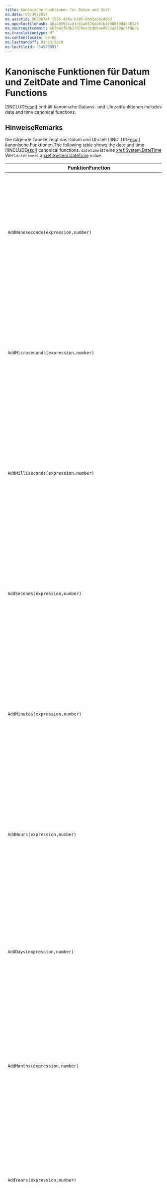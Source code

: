 ```yaml
---
title: Kanonische Funktionen für Datum und Zeit
ms.date: 03/30/2017
ms.assetid: 9628b74f-1585-436a-b385-8b02ed0cdd63
ms.openlocfilehash: 46a4b595ccdfcb1a6576ee8cb1e080f0d4b48123
ms.sourcegitcommit: 6b308cf6d627d78ee36dbbae8972a310ac7fd6c8
ms.translationtype: MT
ms.contentlocale: de-DE
ms.lasthandoff: 01/23/2019
ms.locfileid: "54579991"
---
```

# <a name="date-and-time-canonical-functions"></a><span data-ttu-id="25fc9-102">Kanonische Funktionen für Datum und Zeit</span><span class="sxs-lookup"><span data-stu-id="25fc9-102">Date and Time Canonical Functions</span></span>
[!INCLUDE[esql](../../../../../../includes/esql-md.md)] <span data-ttu-id="25fc9-103">enthält kanonische Datums- und Uhrzeitfunktionen.</span><span class="sxs-lookup"><span data-stu-id="25fc9-103">includes date and time canonical functions.</span></span>  
  
## <a name="remarks"></a><span data-ttu-id="25fc9-104">Hinweise</span><span class="sxs-lookup"><span data-stu-id="25fc9-104">Remarks</span></span>  
 <span data-ttu-id="25fc9-105">Die folgende Tabelle zeigt das Datum und Uhrzeit [!INCLUDE[esql](../../../../../../includes/esql-md.md)] kanonische Funktionen.</span><span class="sxs-lookup"><span data-stu-id="25fc9-105">The following table shows the date and time [!INCLUDE[esql](../../../../../../includes/esql-md.md)] canonical functions.</span></span> <span data-ttu-id="25fc9-106">`datetime` ist eine <xref:System.DateTime> Wert.</span><span class="sxs-lookup"><span data-stu-id="25fc9-106">`datetime` is a <xref:System.DateTime> value.</span></span>  
  
|<span data-ttu-id="25fc9-107">Funktion</span><span class="sxs-lookup"><span data-stu-id="25fc9-107">Function</span></span>|<span data-ttu-id="25fc9-108">Beschreibung</span><span class="sxs-lookup"><span data-stu-id="25fc9-108">Description</span></span>|  
|--------------|-----------------|  
|`AddNanoseconds(expression,number)`|<span data-ttu-id="25fc9-109">Fügt `number` den angegebenen `expression`-Wert (in Nanosekunden) hinzu.</span><span class="sxs-lookup"><span data-stu-id="25fc9-109">Adds the specified `number` of nanoseconds to the `expression`.</span></span><br /><br /> <span data-ttu-id="25fc9-110">**Argumente**</span><span class="sxs-lookup"><span data-stu-id="25fc9-110">**Arguments**</span></span><br /><br /> <span data-ttu-id="25fc9-111">`expression`, `DateTime`, `DateTimeOffset` oder `Time`.</span><span class="sxs-lookup"><span data-stu-id="25fc9-111">`expression`: `DateTime`, `DateTimeOffset`, or `Time`.</span></span><br /><br /> <span data-ttu-id="25fc9-112">`number`: `Int32`.</span><span class="sxs-lookup"><span data-stu-id="25fc9-112">`number`: `Int32`.</span></span><br /><br /> <span data-ttu-id="25fc9-113">**Rückgabewert**</span><span class="sxs-lookup"><span data-stu-id="25fc9-113">**Return Value**</span></span><br /><br /> <span data-ttu-id="25fc9-114">Der `expression`-Typ.</span><span class="sxs-lookup"><span data-stu-id="25fc9-114">The type of `expression`.</span></span>|  
|`AddMicroseconds(expression,number)`|<span data-ttu-id="25fc9-115">Fügt dem `number` den angegebenen `expression`-Wert (in Mikrosekunden) hinzu.</span><span class="sxs-lookup"><span data-stu-id="25fc9-115">Adds the specified `number` of microseconds to the `expression`.</span></span><br /><br /> <span data-ttu-id="25fc9-116">**Argumente**</span><span class="sxs-lookup"><span data-stu-id="25fc9-116">**Arguments**</span></span><br /><br /> <span data-ttu-id="25fc9-117">`expression`, `DateTime`, `DateTimeOffset` oder `Time`.</span><span class="sxs-lookup"><span data-stu-id="25fc9-117">`expression`: `DateTime`, `DateTimeOffset`, or `Time`.</span></span><br /><br /> <span data-ttu-id="25fc9-118">`number`: `Int32`.</span><span class="sxs-lookup"><span data-stu-id="25fc9-118">`number`: `Int32`.</span></span><br /><br /> <span data-ttu-id="25fc9-119">**Rückgabewert**</span><span class="sxs-lookup"><span data-stu-id="25fc9-119">**Return Value**</span></span><br /><br /> <span data-ttu-id="25fc9-120">Der `expression`-Typ.</span><span class="sxs-lookup"><span data-stu-id="25fc9-120">The type of `expression`.</span></span>|  
|`AddMilliseconds(expression,number)`|<span data-ttu-id="25fc9-121">Fügt dem `number` den angegebenen `expression`-Wert (in Millisekunden) hinzu.</span><span class="sxs-lookup"><span data-stu-id="25fc9-121">Adds the specified `number` of milliseconds to the `expression`.</span></span><br /><br /> <span data-ttu-id="25fc9-122">**Argumente**</span><span class="sxs-lookup"><span data-stu-id="25fc9-122">**Arguments**</span></span><br /><br /> <span data-ttu-id="25fc9-123">`expression`, `DateTime`, `DateTimeOffset` oder `Time`.</span><span class="sxs-lookup"><span data-stu-id="25fc9-123">`expression`: `DateTime`, `DateTimeOffset`, or `Time`.</span></span><br /><br /> <span data-ttu-id="25fc9-124">`number`: `Int32`.</span><span class="sxs-lookup"><span data-stu-id="25fc9-124">`number`: `Int32`.</span></span><br /><br /> <span data-ttu-id="25fc9-125">**Rückgabewert**</span><span class="sxs-lookup"><span data-stu-id="25fc9-125">**Return Value**</span></span><br /><br /> <span data-ttu-id="25fc9-126">Der `expression`-Typ.</span><span class="sxs-lookup"><span data-stu-id="25fc9-126">The type of `expression`.</span></span>|  
|`AddSeconds(expression,number)`|<span data-ttu-id="25fc9-127">Fügt dem `number` den angegebenen `expression`-Wert (in Sekunden) hinzu.</span><span class="sxs-lookup"><span data-stu-id="25fc9-127">Adds the specified `number` of seconds to the `expression`.</span></span><br /><br /> <span data-ttu-id="25fc9-128">**Argumente**</span><span class="sxs-lookup"><span data-stu-id="25fc9-128">**Arguments**</span></span><br /><br /> <span data-ttu-id="25fc9-129">`expression`, `DateTime`, `DateTimeOffset` oder `Time`.</span><span class="sxs-lookup"><span data-stu-id="25fc9-129">`expression`: `DateTime`, `DateTimeOffset`, or `Time`.</span></span><br /><br /> <span data-ttu-id="25fc9-130">`number`: `Int32`.</span><span class="sxs-lookup"><span data-stu-id="25fc9-130">`number`: `Int32`.</span></span><br /><br /> <span data-ttu-id="25fc9-131">**Rückgabewert**</span><span class="sxs-lookup"><span data-stu-id="25fc9-131">**Return Value**</span></span><br /><br /> <span data-ttu-id="25fc9-132">Der `expression`-Typ.</span><span class="sxs-lookup"><span data-stu-id="25fc9-132">The type of `expression`.</span></span>|  
|`AddMinutes(expression,number)`|<span data-ttu-id="25fc9-133">Fügt dem `number` den angegebenen `expression`-Wert (in Minuten) hinzu.</span><span class="sxs-lookup"><span data-stu-id="25fc9-133">Adds the specified `number` of minutes to the `expression`.</span></span><br /><br /> <span data-ttu-id="25fc9-134">**Argumente**</span><span class="sxs-lookup"><span data-stu-id="25fc9-134">**Arguments**</span></span><br /><br /> <span data-ttu-id="25fc9-135">`expression`, `DateTime`, `DateTimeOffset` oder `Time`.</span><span class="sxs-lookup"><span data-stu-id="25fc9-135">`expression`: `DateTime`, `DateTimeOffset`, or `Time`.</span></span><br /><br /> <span data-ttu-id="25fc9-136">`number`: `Int32`.</span><span class="sxs-lookup"><span data-stu-id="25fc9-136">`number`: `Int32`.</span></span><br /><br /> <span data-ttu-id="25fc9-137">**Rückgabewert**</span><span class="sxs-lookup"><span data-stu-id="25fc9-137">**Return Value**</span></span><br /><br /> <span data-ttu-id="25fc9-138">Der `expression`-Typ.</span><span class="sxs-lookup"><span data-stu-id="25fc9-138">The type of `expression`.</span></span>|  
|`AddHours(expression,number)`|<span data-ttu-id="25fc9-139">Fügt dem `number` den angegebenen `expression`-Wert (in Stunden) hinzu.</span><span class="sxs-lookup"><span data-stu-id="25fc9-139">Adds the specified `number` of hours to the `expression`.</span></span><br /><br /> <span data-ttu-id="25fc9-140">**Argumente**</span><span class="sxs-lookup"><span data-stu-id="25fc9-140">**Arguments**</span></span><br /><br /> <span data-ttu-id="25fc9-141">`expression`, `DateTime`, `DateTimeOffset` oder `Time`.</span><span class="sxs-lookup"><span data-stu-id="25fc9-141">`expression`: `DateTime`, `DateTimeOffset`, or `Time`.</span></span><br /><br /> <span data-ttu-id="25fc9-142">`number`: `Int32`.</span><span class="sxs-lookup"><span data-stu-id="25fc9-142">`number`: `Int32`.</span></span><br /><br /> <span data-ttu-id="25fc9-143">**Rückgabewert**</span><span class="sxs-lookup"><span data-stu-id="25fc9-143">**Return Value**</span></span><br /><br /> <span data-ttu-id="25fc9-144">Der `expression`-Typ.</span><span class="sxs-lookup"><span data-stu-id="25fc9-144">The type of `expression`.</span></span>|  
|`AddDays(expression,number)`|<span data-ttu-id="25fc9-145">Fügt am Ende der `number` den angegebenen `expression`-Wert für die Tage hinzu.</span><span class="sxs-lookup"><span data-stu-id="25fc9-145">Adds the specified `number` of days to the `expression`.</span></span><br /><br /> <span data-ttu-id="25fc9-146">**Argumente**</span><span class="sxs-lookup"><span data-stu-id="25fc9-146">**Arguments**</span></span><br /><br /> <span data-ttu-id="25fc9-147">`expression`: `DateTime` oder `DateTimeOffset`.</span><span class="sxs-lookup"><span data-stu-id="25fc9-147">`expression`: `DateTime` or `DateTimeOffset`.</span></span><br /><br /> <span data-ttu-id="25fc9-148">`number`: `Int32`.</span><span class="sxs-lookup"><span data-stu-id="25fc9-148">`number`: `Int32`.</span></span><br /><br /> <span data-ttu-id="25fc9-149">**Rückgabewert**</span><span class="sxs-lookup"><span data-stu-id="25fc9-149">**Return Value**</span></span><br /><br /> <span data-ttu-id="25fc9-150">Der `expression`-Typ.</span><span class="sxs-lookup"><span data-stu-id="25fc9-150">The type of `expression`.</span></span>|  
|`AddMonths(expression,number)`|<span data-ttu-id="25fc9-151">Fügt dem `number` den angegebenen `expression`-Wert für die Monate hinzu.</span><span class="sxs-lookup"><span data-stu-id="25fc9-151">Adds the specified `number` of months to the `expression`.</span></span><br /><br /> <span data-ttu-id="25fc9-152">**Argumente**</span><span class="sxs-lookup"><span data-stu-id="25fc9-152">**Arguments**</span></span><br /><br /> <span data-ttu-id="25fc9-153">`expression`: `DateTime` oder `DateTimeOffset`.</span><span class="sxs-lookup"><span data-stu-id="25fc9-153">`expression`: `DateTime` or `DateTimeOffset`.</span></span><br /><br /> <span data-ttu-id="25fc9-154">`number`: `Int32`.</span><span class="sxs-lookup"><span data-stu-id="25fc9-154">`number`: `Int32`.</span></span><br /><br /> <span data-ttu-id="25fc9-155">**Rückgabewert**</span><span class="sxs-lookup"><span data-stu-id="25fc9-155">**Return Value**</span></span><br /><br /> <span data-ttu-id="25fc9-156">Der `expression`-Typ.</span><span class="sxs-lookup"><span data-stu-id="25fc9-156">The type of `expression`.</span></span>|  
|`AddYears(expression,number)`|<span data-ttu-id="25fc9-157">Fügt dem `number` den angegebenen `expression`-Wert für die Jahre hinzu.</span><span class="sxs-lookup"><span data-stu-id="25fc9-157">Adds the specified `number` of years to the `expression`.</span></span><br /><br /> <span data-ttu-id="25fc9-158">**Argumente**</span><span class="sxs-lookup"><span data-stu-id="25fc9-158">**Arguments**</span></span><br /><br /> <span data-ttu-id="25fc9-159">`expression`: `DateTime` oder `DateTimeOffset`.</span><span class="sxs-lookup"><span data-stu-id="25fc9-159">`expression`: `DateTime` or `DateTimeOffset`.</span></span><br /><br /> <span data-ttu-id="25fc9-160">`number`: `Int32`.</span><span class="sxs-lookup"><span data-stu-id="25fc9-160">`number`: `Int32`.</span></span><br /><br /> <span data-ttu-id="25fc9-161">**Rückgabewert**</span><span class="sxs-lookup"><span data-stu-id="25fc9-161">**Return Value**</span></span><br /><br /> <span data-ttu-id="25fc9-162">Der `expression`-Typ.</span><span class="sxs-lookup"><span data-stu-id="25fc9-162">The type of `expression`.</span></span>|  
|`CreateDateTime(year,month,day,hour,minute,second)`|<span data-ttu-id="25fc9-163">Gibt das aktuelle Datum und die aktuelle Zeit des Servers in der Zeitzone des Servers als neuen `DateTime`-Wert zurück.</span><span class="sxs-lookup"><span data-stu-id="25fc9-163">Returns a new `DateTime` value as the current date and time of the server in the server's time zone.</span></span><br /><br /> <span data-ttu-id="25fc9-164">**Argumente**</span><span class="sxs-lookup"><span data-stu-id="25fc9-164">**Arguments**</span></span><br /><br /> <span data-ttu-id="25fc9-165">`year`, `month`, `day`, `hour`, `minute`: `Int16` und `Int32`.</span><span class="sxs-lookup"><span data-stu-id="25fc9-165">`year`, `month`, `day`, `hour`, `minute`: `Int16` and `Int32`.</span></span><br /><br /> <span data-ttu-id="25fc9-166">`second`: `Double`.</span><span class="sxs-lookup"><span data-stu-id="25fc9-166">`second`: `Double`.</span></span><br /><br /> <span data-ttu-id="25fc9-167">**Rückgabewert**</span><span class="sxs-lookup"><span data-stu-id="25fc9-167">**Return Value**</span></span><br /><br /> <span data-ttu-id="25fc9-168">Ein `DateTime`.</span><span class="sxs-lookup"><span data-stu-id="25fc9-168">A `DateTime`.</span></span>|  
|`CreateDateTimeOffset(year,month,day,hour,minute,second,tzoffset)`|<span data-ttu-id="25fc9-169">Gibt einen neuen `DateTimeOffset`-Wert zurück, der das aktuelle Datum und die aktuelle Uhrzeit des Servers im Verhältnis zur koordinierten Weltzeit (UTC) darstellt.</span><span class="sxs-lookup"><span data-stu-id="25fc9-169">Returns a new `DateTimeOffset` value as the current date and time of the server relative to the Coordinated Universal Time (UTC).</span></span><br /><br /> <span data-ttu-id="25fc9-170">**Argumente**</span><span class="sxs-lookup"><span data-stu-id="25fc9-170">**Arguments**</span></span><br /><br /> <span data-ttu-id="25fc9-171">`year`, `month`, `day`, `hour`, `minute`, `tzoffset`: `Int32`.</span><span class="sxs-lookup"><span data-stu-id="25fc9-171">`year`, `month`, `day`, `hour`, `minute`, `tzoffset`: `Int32`.</span></span><br /><br /> <span data-ttu-id="25fc9-172">`second`: `Double`.</span><span class="sxs-lookup"><span data-stu-id="25fc9-172">`second`: `Double`.</span></span><br /><br /> <span data-ttu-id="25fc9-173">**Rückgabewert**</span><span class="sxs-lookup"><span data-stu-id="25fc9-173">**Return Value**</span></span><br /><br /> <span data-ttu-id="25fc9-174">Ein `DateTimeOffset`.</span><span class="sxs-lookup"><span data-stu-id="25fc9-174">A `DateTimeOffset`.</span></span>|  
|`CreateTime(hour,minute,second)`|<span data-ttu-id="25fc9-175">Gibt einen neuen `Time`-Wert als aktuelle Zeit zurück.</span><span class="sxs-lookup"><span data-stu-id="25fc9-175">Returns a new `Time` value as the current time.</span></span><br /><br /> <span data-ttu-id="25fc9-176">**Argumente**</span><span class="sxs-lookup"><span data-stu-id="25fc9-176">**Arguments**</span></span><br /><br /> <span data-ttu-id="25fc9-177">`hour` und `minute`: `Int32`</span><span class="sxs-lookup"><span data-stu-id="25fc9-177">`hour` and `minute`: `Int32`.</span></span><br /><br /> <span data-ttu-id="25fc9-178">`second`: `Double`.</span><span class="sxs-lookup"><span data-stu-id="25fc9-178">`second`: `Double`.</span></span><br /><br /> <span data-ttu-id="25fc9-179">**Rückgabewert**</span><span class="sxs-lookup"><span data-stu-id="25fc9-179">**Return Value**</span></span><br /><br /> <span data-ttu-id="25fc9-180">Ein `Time`.</span><span class="sxs-lookup"><span data-stu-id="25fc9-180">A `Time`.</span></span>|  
|`CurrentDateTime()`|<span data-ttu-id="25fc9-181">Gibt das aktuelle Datum und die aktuelle Uhrzeit des Servers in der Zeitzone des Servers als `DateTime`-Wert zurück.</span><span class="sxs-lookup"><span data-stu-id="25fc9-181">Returns a `DateTime` value as the current date and time of the server in the server's time zone.</span></span><br /><br /> <span data-ttu-id="25fc9-182">**Rückgabewert**</span><span class="sxs-lookup"><span data-stu-id="25fc9-182">**Return Value**</span></span><br /><br /> <span data-ttu-id="25fc9-183">Ein `DateTime`.</span><span class="sxs-lookup"><span data-stu-id="25fc9-183">A `DateTime`.</span></span>|  
|`CurrentDateTimeOffset()`|<span data-ttu-id="25fc9-184">Gibt das aktuelle Datum, die aktuelle Uhrzeit sowie einen Offset als `DateTimeOffset` zurück.</span><span class="sxs-lookup"><span data-stu-id="25fc9-184">Returns the current date, time and offset as a `DateTimeOffset`.</span></span><br /><br /> <span data-ttu-id="25fc9-185">**Rückgabewert**</span><span class="sxs-lookup"><span data-stu-id="25fc9-185">**Return Value**</span></span><br /><br /> <span data-ttu-id="25fc9-186">Ein `DateTimeOffset`.</span><span class="sxs-lookup"><span data-stu-id="25fc9-186">A `DateTimeOffset`.</span></span>|  
|`CurrentUtcDateTime()`|<span data-ttu-id="25fc9-187">Gibt das aktuelle Datum und die aktuelle Zeit des Servers in der UTC-Zeitzone als <xref:System.DateTime>-Wert zurück.</span><span class="sxs-lookup"><span data-stu-id="25fc9-187">Returns a <xref:System.DateTime> value as the current date and time of the server in the UTS time zone.</span></span><br /><br /> <span data-ttu-id="25fc9-188">**Rückgabewert**</span><span class="sxs-lookup"><span data-stu-id="25fc9-188">**Return Value**</span></span><br /><br /> <span data-ttu-id="25fc9-189">Ein `DateTime`.</span><span class="sxs-lookup"><span data-stu-id="25fc9-189">A `DateTime`.</span></span>|  
|`Day(expression)`|<span data-ttu-id="25fc9-190">Gibt den Tagteil von `expression` als `Int32` zwischen 1 und 31 zurück.</span><span class="sxs-lookup"><span data-stu-id="25fc9-190">Returns the day portion of `expression` as an `Int32` between 1 and 31.</span></span><br /><br /> <span data-ttu-id="25fc9-191">**Argumente**</span><span class="sxs-lookup"><span data-stu-id="25fc9-191">**Arguments**</span></span><br /><br /> <span data-ttu-id="25fc9-192">`DateTime` und `DateTimeOffset`.</span><span class="sxs-lookup"><span data-stu-id="25fc9-192">A `DateTime` and `DateTimeOffset`.</span></span><br /><br /> <span data-ttu-id="25fc9-193">**Rückgabewert**</span><span class="sxs-lookup"><span data-stu-id="25fc9-193">**Return Value**</span></span><br /><br /> <span data-ttu-id="25fc9-194">Eine `Int32`.</span><span class="sxs-lookup"><span data-stu-id="25fc9-194">An `Int32`.</span></span><br /><br /> <span data-ttu-id="25fc9-195">**Beispiel**</span><span class="sxs-lookup"><span data-stu-id="25fc9-195">**Example**</span></span><br /><br /> `-- The following example returns 12.`<br /><br /> `Day(cast('03/12/1998' as DateTime))`|  
|`DayOfYear(expression)`|<span data-ttu-id="25fc9-196">Gibt den Tagteil von `expression` als `Int32`-Wert zwischen 1 und 366 zurück, wobei 366 für den letzten Tag eines Schaltjahrs zurückgegeben wird.</span><span class="sxs-lookup"><span data-stu-id="25fc9-196">Returns the day portion of `expression` as an `Int32` between 1 and 366, where 366 is returned for the last day of a leap year.</span></span><br /><br /> <span data-ttu-id="25fc9-197">**Argumente**</span><span class="sxs-lookup"><span data-stu-id="25fc9-197">**Arguments**</span></span><br /><br /> <span data-ttu-id="25fc9-198">`DateTime` oder `DateTimeOffset`.</span><span class="sxs-lookup"><span data-stu-id="25fc9-198">A `DateTime` or `DateTimeOffset`.</span></span><br /><br /> <span data-ttu-id="25fc9-199">**Rückgabewert**</span><span class="sxs-lookup"><span data-stu-id="25fc9-199">**Return Value**</span></span><br /><br /> <span data-ttu-id="25fc9-200">Eine `Int32`.</span><span class="sxs-lookup"><span data-stu-id="25fc9-200">An `Int32`.</span></span>|  
|`DiffNanoseconds(startExpression,endExpression)`|<span data-ttu-id="25fc9-201">Gibt die Differenz von `startExpression` und `endExpression` (in Nanosekunden) zurück.</span><span class="sxs-lookup"><span data-stu-id="25fc9-201">Returns the difference, in nanoseconds, between `startExpression` and `endExpression`.</span></span><br /><br /> <span data-ttu-id="25fc9-202">**Argumente**</span><span class="sxs-lookup"><span data-stu-id="25fc9-202">**Arguments**</span></span><br /><br /> <span data-ttu-id="25fc9-203">`startExpression`, `endExpression`: `DateTime`, `DateTimeOffset` oder `Time`.</span><span class="sxs-lookup"><span data-stu-id="25fc9-203">`startExpression`, `endExpression`: `DateTime`, `DateTimeOffset`, or `Time`.</span></span> <span data-ttu-id="25fc9-204">**Hinweis:** `startExpression` und `endExpression` muss vom gleichen Typ sein.</span><span class="sxs-lookup"><span data-stu-id="25fc9-204">**Note:**  `startExpression` and `endExpression` must be of the same type.</span></span> <br /><br /> <span data-ttu-id="25fc9-205">**Rückgabewert**</span><span class="sxs-lookup"><span data-stu-id="25fc9-205">**Return Value**</span></span><br /><br /> <span data-ttu-id="25fc9-206">Eine `Int32`.</span><span class="sxs-lookup"><span data-stu-id="25fc9-206">An `Int32`.</span></span>|  
|`DiffMilliseconds(startExpression,endExpression)`|<span data-ttu-id="25fc9-207">Gibt die Differenz von `startExpression` und `endExpression` (in Millisekunden) zurück.</span><span class="sxs-lookup"><span data-stu-id="25fc9-207">Returns the difference, in milliseconds, between `startExpression` and `endExpression`.</span></span><br /><br /> <span data-ttu-id="25fc9-208">**Argumente**</span><span class="sxs-lookup"><span data-stu-id="25fc9-208">**Arguments**</span></span><br /><br /> <span data-ttu-id="25fc9-209">`startExpression`, `endExpression`: `DateTime`, `DateTimeOffset` oder `Time`.</span><span class="sxs-lookup"><span data-stu-id="25fc9-209">`startExpression`, `endExpression`: `DateTime`, `DateTimeOffset`, or `Time`.</span></span> <span data-ttu-id="25fc9-210">**Hinweis:** `startExpression` und `endExpression` muss vom gleichen Typ sein.</span><span class="sxs-lookup"><span data-stu-id="25fc9-210">**Note:**  `startExpression` and `endExpression` must be of the same type.</span></span> <br /><br /> <span data-ttu-id="25fc9-211">**Rückgabewert**</span><span class="sxs-lookup"><span data-stu-id="25fc9-211">**Return Value**</span></span><br /><br /> <span data-ttu-id="25fc9-212">Eine `Int32`.</span><span class="sxs-lookup"><span data-stu-id="25fc9-212">An `Int32`.</span></span>|  
|`DiffMicroseconds(startExpression,endExpression)`|<span data-ttu-id="25fc9-213">Gibt die Differenz von `startExpression` und `endExpression` (in Mikrosekunden) zurück.</span><span class="sxs-lookup"><span data-stu-id="25fc9-213">Returns the difference, in microseconds, between `startExpression` and `endExpression`.</span></span><br /><br /> <span data-ttu-id="25fc9-214">**Argumente**</span><span class="sxs-lookup"><span data-stu-id="25fc9-214">**Arguments**</span></span><br /><br /> <span data-ttu-id="25fc9-215">`startExpression`, `endExpression`: `DateTime`, `DateTimeOffset` oder `Time`.</span><span class="sxs-lookup"><span data-stu-id="25fc9-215">`startExpression`, `endExpression`: `DateTime`, `DateTimeOffset`, or `Time`.</span></span> <span data-ttu-id="25fc9-216">**Hinweis:** `startExpression` und `endExpression` muss vom gleichen Typ sein.</span><span class="sxs-lookup"><span data-stu-id="25fc9-216">**Note:**  `startExpression` and `endExpression` must be of the same type.</span></span> <br /><br /> <span data-ttu-id="25fc9-217">**Rückgabewert**</span><span class="sxs-lookup"><span data-stu-id="25fc9-217">**Return Value**</span></span><br /><br /> <span data-ttu-id="25fc9-218">Eine `Int32`.</span><span class="sxs-lookup"><span data-stu-id="25fc9-218">An `Int32`.</span></span>|  
|`DiffSeconds(startExpression,endExpression)`|<span data-ttu-id="25fc9-219">Gibt die Differenz von `startExpression` und `endExpression` (in Sekunden) zurück.</span><span class="sxs-lookup"><span data-stu-id="25fc9-219">Returns the difference, in seconds, between `startExpression` and `endExpression`.</span></span><br /><br /> <span data-ttu-id="25fc9-220">**Argumente**</span><span class="sxs-lookup"><span data-stu-id="25fc9-220">**Arguments**</span></span><br /><br /> <span data-ttu-id="25fc9-221">`startExpression`, `endExpression`: `DateTime`, `DateTimeOffset` oder `Time`.</span><span class="sxs-lookup"><span data-stu-id="25fc9-221">`startExpression`, `endExpression`: `DateTime`, `DateTimeOffset`, or `Time`.</span></span> <span data-ttu-id="25fc9-222">**Hinweis:** `startExpression` und `endExpression` muss vom gleichen Typ sein.</span><span class="sxs-lookup"><span data-stu-id="25fc9-222">**Note:**  `startExpression` and `endExpression` must be of the same type.</span></span> <br /><br /> <span data-ttu-id="25fc9-223">**Rückgabewert**</span><span class="sxs-lookup"><span data-stu-id="25fc9-223">**Return Value**</span></span><br /><br /> <span data-ttu-id="25fc9-224">Eine `Int32`.</span><span class="sxs-lookup"><span data-stu-id="25fc9-224">An `Int32`.</span></span>|  
|`DiffMinutes(startExpression,endExpression)`|<span data-ttu-id="25fc9-225">Gibt die Differenz von `startExpression` und `endExpression` (in Minuten) zurück.</span><span class="sxs-lookup"><span data-stu-id="25fc9-225">Returns the difference, in minutes, between `startExpression` and `endExpression`.</span></span><br /><br /> <span data-ttu-id="25fc9-226">**Argumente**</span><span class="sxs-lookup"><span data-stu-id="25fc9-226">**Arguments**</span></span><br /><br /> <span data-ttu-id="25fc9-227">`startExpression`, `endExpression`: `DateTime`, `DateTimeOffset` oder `Time`.</span><span class="sxs-lookup"><span data-stu-id="25fc9-227">`startExpression`, `endExpression`: `DateTime`, `DateTimeOffset`, or `Time`.</span></span> <span data-ttu-id="25fc9-228">**Hinweis:** `startExpression` und `endExpression` muss vom gleichen Typ sein.</span><span class="sxs-lookup"><span data-stu-id="25fc9-228">**Note:**  `startExpression` and `endExpression` must be of the same type.</span></span> <br /><br /> <span data-ttu-id="25fc9-229">**Rückgabewert**</span><span class="sxs-lookup"><span data-stu-id="25fc9-229">**Return Value**</span></span><br /><br /> <span data-ttu-id="25fc9-230">Eine `Int32`.</span><span class="sxs-lookup"><span data-stu-id="25fc9-230">An `Int32`.</span></span>|  
|`DiffHours(startExpression,endExpression)`|<span data-ttu-id="25fc9-231">Gibt die Differenz von `startExpression` und `endExpression` (in Stunden) zurück.</span><span class="sxs-lookup"><span data-stu-id="25fc9-231">Returns the difference, in hours, between `startExpression` and `endExpression`.</span></span><br /><br /> <span data-ttu-id="25fc9-232">**Argumente**</span><span class="sxs-lookup"><span data-stu-id="25fc9-232">**Arguments**</span></span><br /><br /> <span data-ttu-id="25fc9-233">`startExpression`, `endExpression`: `DateTime`, `DateTimeOffset` oder `Time`.</span><span class="sxs-lookup"><span data-stu-id="25fc9-233">`startExpression`, `endExpression`: `DateTime`, `DateTimeOffset`, or `Time`.</span></span> <span data-ttu-id="25fc9-234">**Hinweis:** `startExpression` und `endExpression` muss vom gleichen Typ sein.</span><span class="sxs-lookup"><span data-stu-id="25fc9-234">**Note:**  `startExpression` and `endExpression` must be of the same type.</span></span> <br /><br /> <span data-ttu-id="25fc9-235">**Rückgabewert**</span><span class="sxs-lookup"><span data-stu-id="25fc9-235">**Return Value**</span></span><br /><br /> <span data-ttu-id="25fc9-236">Eine `Int32`.</span><span class="sxs-lookup"><span data-stu-id="25fc9-236">An `Int32`.</span></span>|  
|`DiffDays(startExpression,endExpression)`|<span data-ttu-id="25fc9-237">Gibt die Differenz von `startExpression` und `endExpression` (in Tagen) zurück.</span><span class="sxs-lookup"><span data-stu-id="25fc9-237">Returns the difference, in days, between `startExpression` and `endExpression`.</span></span><br /><br /> <span data-ttu-id="25fc9-238">**Argumente**</span><span class="sxs-lookup"><span data-stu-id="25fc9-238">**Arguments**</span></span><br /><br /> <span data-ttu-id="25fc9-239">`startExpression`, `endExpression`: `DateTime` oder `DateTimeOffset`.</span><span class="sxs-lookup"><span data-stu-id="25fc9-239">`startExpression`, `endExpression`: `DateTime` or `DateTimeOffset`.</span></span> <span data-ttu-id="25fc9-240">**Hinweis:** `startExpression` und `endExpression` muss vom gleichen Typ sein.</span><span class="sxs-lookup"><span data-stu-id="25fc9-240">**Note:**  `startExpression` and `endExpression` must be of the same type.</span></span> <br /><br /> <span data-ttu-id="25fc9-241">**Rückgabewert**</span><span class="sxs-lookup"><span data-stu-id="25fc9-241">**Return Value**</span></span><br /><br /> <span data-ttu-id="25fc9-242">Eine `Int32`.</span><span class="sxs-lookup"><span data-stu-id="25fc9-242">An `Int32`.</span></span>|  
|`DiffMonths(startExpression,endExpression)`|<span data-ttu-id="25fc9-243">Gibt die Differenz von `startExpression` und `endExpression` (in Monaten) zurück.</span><span class="sxs-lookup"><span data-stu-id="25fc9-243">Returns the difference, in months, between `startExpression` and `endExpression`.</span></span><br /><br /> <span data-ttu-id="25fc9-244">**Argumente**</span><span class="sxs-lookup"><span data-stu-id="25fc9-244">**Arguments**</span></span><br /><br /> <span data-ttu-id="25fc9-245">`startExpression`, `endExpression`: `DateTime` oder `DateTimeOffset`.</span><span class="sxs-lookup"><span data-stu-id="25fc9-245">`startExpression`, `endExpression`: `DateTime` or `DateTimeOffset`.</span></span> <span data-ttu-id="25fc9-246">**Hinweis:** `startExpression` und `endExpression` muss vom gleichen Typ sein.</span><span class="sxs-lookup"><span data-stu-id="25fc9-246">**Note:**  `startExpression` and `endExpression` must be of the same type.</span></span> <br /><br /> <span data-ttu-id="25fc9-247">**Rückgabewert**</span><span class="sxs-lookup"><span data-stu-id="25fc9-247">**Return Value**</span></span><br /><br /> <span data-ttu-id="25fc9-248">Eine `Int32`.</span><span class="sxs-lookup"><span data-stu-id="25fc9-248">An `Int32`.</span></span>|  
|`DiffYears(startExpression,endExpression)`|<span data-ttu-id="25fc9-249">Gibt die Differenz von `startExpression` und `endExpression` (in Jahren) zurück.</span><span class="sxs-lookup"><span data-stu-id="25fc9-249">Returns the difference, in years, between `startExpression` and `endExpression`.</span></span><br /><br /> <span data-ttu-id="25fc9-250">**Argumente**</span><span class="sxs-lookup"><span data-stu-id="25fc9-250">**Arguments**</span></span><br /><br /> <span data-ttu-id="25fc9-251">`startExpression`, `endExpression`: `DateTime` oder `DateTimeOffset`.</span><span class="sxs-lookup"><span data-stu-id="25fc9-251">`startExpression`, `endExpression`: `DateTime` or `DateTimeOffset`.</span></span> <span data-ttu-id="25fc9-252">**Hinweis:** `startExpression` und `endExpression` muss vom gleichen Typ sein.</span><span class="sxs-lookup"><span data-stu-id="25fc9-252">**Note:**  `startExpression` and `endExpression` must be of the same type.</span></span> <br /><br /> <span data-ttu-id="25fc9-253">**Rückgabewert**</span><span class="sxs-lookup"><span data-stu-id="25fc9-253">**Return Value**</span></span><br /><br /> <span data-ttu-id="25fc9-254">Eine `Int32`.</span><span class="sxs-lookup"><span data-stu-id="25fc9-254">An `Int32`.</span></span>|  
|`GetTotalOffsetMinutes(datetimeoffset)`|<span data-ttu-id="25fc9-255">Gibt die Anzahl von Minuten zurück, die `datetimeoffset` von GMT abweicht.</span><span class="sxs-lookup"><span data-stu-id="25fc9-255">Returns the number of minutes that the `datetimeoffset` is offset from GMT.</span></span> <span data-ttu-id="25fc9-256">Der Wert liegt im Allgemeinen zwischen +780 und -780 (+ oder - 13 Stunden).</span><span class="sxs-lookup"><span data-stu-id="25fc9-256">This is generally between +780 and -780 (+ or - 13 hrs).</span></span> <span data-ttu-id="25fc9-257">**Hinweis**:  Diese Funktion wird nur in SQL Server 2008 unterstützt.</span><span class="sxs-lookup"><span data-stu-id="25fc9-257">**Note:**  This function is supported in SQL Server 2008 only.</span></span> <br /><br /> <span data-ttu-id="25fc9-258">**Argumente**</span><span class="sxs-lookup"><span data-stu-id="25fc9-258">**Arguments**</span></span><br /><br /> <span data-ttu-id="25fc9-259">Ein `DateTimeOffset`.</span><span class="sxs-lookup"><span data-stu-id="25fc9-259">A `DateTimeOffset`.</span></span><br /><br /> <span data-ttu-id="25fc9-260">**Rückgabewert**</span><span class="sxs-lookup"><span data-stu-id="25fc9-260">**Return Value**</span></span><br /><br /> <span data-ttu-id="25fc9-261">Eine `Int32`.</span><span class="sxs-lookup"><span data-stu-id="25fc9-261">An `Int32`.</span></span>|  
|`Hour(expression)`|<span data-ttu-id="25fc9-262">Gibt den Stundenteil von `expression` als `Int32` zwischen 0 und 23 zurück.</span><span class="sxs-lookup"><span data-stu-id="25fc9-262">Returns the hour portion of `expression` as an `Int32` between 0 and 23.</span></span><br /><br /> <span data-ttu-id="25fc9-263">**Argumente**</span><span class="sxs-lookup"><span data-stu-id="25fc9-263">**Arguments**</span></span><br /><br /> <span data-ttu-id="25fc9-264">`DateTime, Time` und `DateTimeOffset`.</span><span class="sxs-lookup"><span data-stu-id="25fc9-264">A `DateTime, Time` and `DateTimeOffset`.</span></span><br /><br /> <span data-ttu-id="25fc9-265">**Beispiel**</span><span class="sxs-lookup"><span data-stu-id="25fc9-265">**Example**</span></span><br /><br /> `-- The following example returns 22.`<br /><br /> `Hour(cast('22:35:5' as DateTime))`|  
|`Millisecond(expression)`|<span data-ttu-id="25fc9-266">Gibt den Millisekundenteil von `expression` als `Int32` zwischen 0 und 999 zurück.</span><span class="sxs-lookup"><span data-stu-id="25fc9-266">Returns the milliseconds portion of `expression` as an `Int32` between 0 and 999.</span></span><br /><br /> <span data-ttu-id="25fc9-267">**Argumente**</span><span class="sxs-lookup"><span data-stu-id="25fc9-267">**Arguments**</span></span><br /><br /> <span data-ttu-id="25fc9-268">`DateTime, Time` und `DateTimeOffset`.</span><span class="sxs-lookup"><span data-stu-id="25fc9-268">A `DateTime, Time` and `DateTimeOffset`.</span></span><br /><br /> <span data-ttu-id="25fc9-269">**Rückgabewert**</span><span class="sxs-lookup"><span data-stu-id="25fc9-269">**Return Value**</span></span><br /><br /> <span data-ttu-id="25fc9-270">Eine `Int32`.</span><span class="sxs-lookup"><span data-stu-id="25fc9-270">An `Int32`.</span></span>|  
|`Minute(expression)`|<span data-ttu-id="25fc9-271">Gibt den Minutenteil von `expression` als `Int32` zwischen 0 und 59 zurück.</span><span class="sxs-lookup"><span data-stu-id="25fc9-271">Returns the minute portion of `expression` as an `Int32` between 0 and 59.</span></span><br /><br /> <span data-ttu-id="25fc9-272">**Argumente**</span><span class="sxs-lookup"><span data-stu-id="25fc9-272">**Arguments**</span></span><br /><br /> <span data-ttu-id="25fc9-273">`DateTime, Time` oder `DateTimeOffset`.</span><span class="sxs-lookup"><span data-stu-id="25fc9-273">A `DateTime, Time` or `DateTimeOffset`.</span></span><br /><br /> <span data-ttu-id="25fc9-274">**Rückgabewert**</span><span class="sxs-lookup"><span data-stu-id="25fc9-274">**Return Value**</span></span><br /><br /> <span data-ttu-id="25fc9-275">Eine `Int32`.</span><span class="sxs-lookup"><span data-stu-id="25fc9-275">An `Int32`.</span></span><br /><br /> <span data-ttu-id="25fc9-276">**Beispiel**</span><span class="sxs-lookup"><span data-stu-id="25fc9-276">**Example**</span></span><br /><br /> `-- The following example returns 35`<br /><br /> `Minute(cast('22:35:5' as DateTime))`|  
|`Month(expression)`|<span data-ttu-id="25fc9-277">Gibt den Monatsteil von `expression` als `Int32` zwischen 1 und 12 zurück.</span><span class="sxs-lookup"><span data-stu-id="25fc9-277">Returns the month portion of `expression` as an `Int32` between 1 and 12.</span></span><br /><br /> <span data-ttu-id="25fc9-278">**Argumente**</span><span class="sxs-lookup"><span data-stu-id="25fc9-278">**Arguments**</span></span><br /><br /> <span data-ttu-id="25fc9-279">`DateTime` oder `DateTimeOffset`.</span><span class="sxs-lookup"><span data-stu-id="25fc9-279">A `DateTime` or `DateTimeOffset`.</span></span><br /><br /> <span data-ttu-id="25fc9-280">**Rückgabewert**</span><span class="sxs-lookup"><span data-stu-id="25fc9-280">**Return Value**</span></span><br /><br /> <span data-ttu-id="25fc9-281">Eine `Int32`.</span><span class="sxs-lookup"><span data-stu-id="25fc9-281">An `Int32`.</span></span><br /><br /> <span data-ttu-id="25fc9-282">**Beispiel**</span><span class="sxs-lookup"><span data-stu-id="25fc9-282">**Example**</span></span><br /><br /> `-- The following example returns 3.`<br /><br /> `Month(cast('03/12/1998' as DateTime))`|  
|`Second(expression)`|<span data-ttu-id="25fc9-283">Gibt den Sekundenteil von `expression` als `Int32` zwischen 0 und 59 zurück.</span><span class="sxs-lookup"><span data-stu-id="25fc9-283">Returns the seconds portion of `expression` as an `Int32` between 0 and 59.</span></span><br /><br /> <span data-ttu-id="25fc9-284">**Argumente**</span><span class="sxs-lookup"><span data-stu-id="25fc9-284">**Arguments**</span></span><br /><br /> <span data-ttu-id="25fc9-285">`DateTime, Time` und `DateTimeOffset`.</span><span class="sxs-lookup"><span data-stu-id="25fc9-285">A `DateTime, Time` and `DateTimeOffset`.</span></span><br /><br /> <span data-ttu-id="25fc9-286">**Rückgabewert**</span><span class="sxs-lookup"><span data-stu-id="25fc9-286">**Return Value**</span></span><br /><br /> <span data-ttu-id="25fc9-287">Eine `Int32`.</span><span class="sxs-lookup"><span data-stu-id="25fc9-287">An `Int32`.</span></span><br /><br /> <span data-ttu-id="25fc9-288">**Beispiel**</span><span class="sxs-lookup"><span data-stu-id="25fc9-288">**Example**</span></span><br /><br /> `-- The following example returns 5`<br /><br /> `Second(cast('22:35:5' as DateTime))`|  
|`TruncateTime(expression)`|<span data-ttu-id="25fc9-289">Gibt `expression` mit abgeschnittenen Zeitwerten zurück.</span><span class="sxs-lookup"><span data-stu-id="25fc9-289">Returns the `expression`, with the time values truncated.</span></span><br /><br /> <span data-ttu-id="25fc9-290">**Argumente**</span><span class="sxs-lookup"><span data-stu-id="25fc9-290">**Arguments**</span></span><br /><br /> <span data-ttu-id="25fc9-291">`DateTime` oder `DateTimeOffset`.</span><span class="sxs-lookup"><span data-stu-id="25fc9-291">A `DateTime` or `DateTimeOffset`.</span></span><br /><br /> <span data-ttu-id="25fc9-292">**Rückgabewert**</span><span class="sxs-lookup"><span data-stu-id="25fc9-292">**Return Value**</span></span><br /><br /> <span data-ttu-id="25fc9-293">Der `expression`-Typ.</span><span class="sxs-lookup"><span data-stu-id="25fc9-293">The type of `expression`.</span></span>|  
|`Year(expression)`|<span data-ttu-id="25fc9-294">Gibt den Jahresteil von `expression` als `Int32``YYYY` zurück.</span><span class="sxs-lookup"><span data-stu-id="25fc9-294">Returns the year portion of `expression` as an `Int32` `YYYY`.</span></span><br /><br /> <span data-ttu-id="25fc9-295">**Argumente**</span><span class="sxs-lookup"><span data-stu-id="25fc9-295">**Arguments**</span></span><br /><br /> <span data-ttu-id="25fc9-296">`DateTime` und `DateTimeOffset`.</span><span class="sxs-lookup"><span data-stu-id="25fc9-296">A `DateTime` and `DateTimeOffset`.</span></span><br /><br /> <span data-ttu-id="25fc9-297">**Rückgabewert**</span><span class="sxs-lookup"><span data-stu-id="25fc9-297">**Return Value**</span></span><br /><br /> <span data-ttu-id="25fc9-298">Eine `Int32`.</span><span class="sxs-lookup"><span data-stu-id="25fc9-298">An `Int32`.</span></span><br /><br /> <span data-ttu-id="25fc9-299">**Beispiel**</span><span class="sxs-lookup"><span data-stu-id="25fc9-299">**Example**</span></span><br /><br /> `-- The following example returns 1998.`<br /><br /> `Year(cast('03/12/1998' as DateTime))`|  
  
 <span data-ttu-id="25fc9-300">Diese Funktionen geben `null` zurück, wenn die Eingabe `null` ist.</span><span class="sxs-lookup"><span data-stu-id="25fc9-300">These functions will return `null` if given `null` input.</span></span>  
  
 <span data-ttu-id="25fc9-301">Entsprechende Funktionen sind für den verwalteten Anbieter des Microsoft SQL-Clients verfügbar.</span><span class="sxs-lookup"><span data-stu-id="25fc9-301">Equivalent functionality is available in the Microsoft SQL Client Managed Provider.</span></span> <span data-ttu-id="25fc9-302">Weitere Informationen finden Sie unter [SqlClient für Entity Framework-Funktionen](../../../../../../docs/framework/data/adonet/ef/sqlclient-for-ef-functions.md).</span><span class="sxs-lookup"><span data-stu-id="25fc9-302">For more information, see [SqlClient for Entity Framework Functions](../../../../../../docs/framework/data/adonet/ef/sqlclient-for-ef-functions.md).</span></span>  
  
## <a name="see-also"></a><span data-ttu-id="25fc9-303">Siehe auch</span><span class="sxs-lookup"><span data-stu-id="25fc9-303">See also</span></span>
- [<span data-ttu-id="25fc9-304">Canonical Functions (Kanonische Funktionen)</span><span class="sxs-lookup"><span data-stu-id="25fc9-304">Canonical Functions</span></span>](../../../../../../docs/framework/data/adonet/ef/language-reference/canonical-functions.md)
